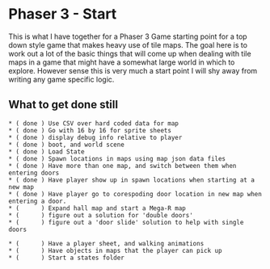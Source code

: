 # Phaser 3 - Start

This is what I have together for a Phaser 3 Game starting point for a top down style game that makes heavy use of tile maps. The goal here is to work out a lot of the basic things that will come up when dealing with tile maps in a game that might have a somewhat large world in which to explore. However sense this is very much a start point I will shy away from writing any game specific logic.


## What to get done still

```
* ( done ) Use CSV over hard coded data for map
* ( done ) Go with 16 by 16 for sprite sheets
* ( done ) display debug info relative to player
* ( done ) boot, and world scene
* ( done ) Load State
* ( done ) Spawn locations in maps using map json data files
* ( done ) Have more than one map, and switch between them when entering doors
* ( done ) Have player show up in spawn locations when starting at a new map
* ( done ) Have player go to corespoding door location in new map when entering a door.
* (      ) Expand hall map and start a Mega-R map
* (      ) figure out a solution for 'double doors'
* (      ) figure out a 'door slide' solution to help with single doors

* (      ) Have a player sheet, and walking animations
* (      ) Have objects in maps that the player can pick up
* (      ) Start a states folder
```
